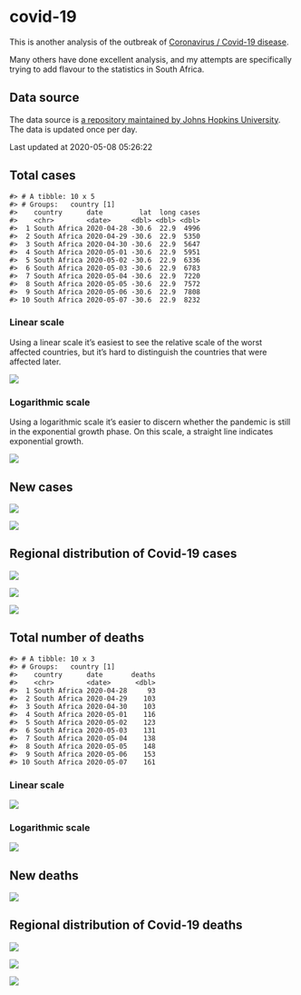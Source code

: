 
<!-- README.md is generated from README.Rmd. Please edit that file -->

# covid-19

<!-- badges: start -->

<!-- badges: end -->

This is another analysis of the outbreak of [Coronavirus / Covid-19
disease](https://en.wikipedia.org/wiki/Coronavirus_disease_2019).

Many others have done excellent analysis, and my attempts are
specifically trying to add flavour to the statistics in South Africa.

## Data source

The data source is [a repository maintained by Johns Hopkins
University](https://github.com/CSSEGISandData/COVID-19). The data is
updated once per day.

Last updated at 2020-05-08 05:26:22

## Total cases

    #> # A tibble: 10 x 5
    #> # Groups:   country [1]
    #>    country      date         lat  long cases
    #>    <chr>        <date>     <dbl> <dbl> <dbl>
    #>  1 South Africa 2020-04-28 -30.6  22.9  4996
    #>  2 South Africa 2020-04-29 -30.6  22.9  5350
    #>  3 South Africa 2020-04-30 -30.6  22.9  5647
    #>  4 South Africa 2020-05-01 -30.6  22.9  5951
    #>  5 South Africa 2020-05-02 -30.6  22.9  6336
    #>  6 South Africa 2020-05-03 -30.6  22.9  6783
    #>  7 South Africa 2020-05-04 -30.6  22.9  7220
    #>  8 South Africa 2020-05-05 -30.6  22.9  7572
    #>  9 South Africa 2020-05-06 -30.6  22.9  7808
    #> 10 South Africa 2020-05-07 -30.6  22.9  8232

### Linear scale

Using a linear scale it’s easiest to see the relative scale of the worst
affected countries, but it’s hard to distinguish the countries that were
affected later.

![](README_files/figure-gfm/unnamed-chunk-5-1.png)<!-- -->

### Logarithmic scale

Using a logarithmic scale it’s easier to discern whether the pandemic is
still in the exponential growth phase. On this scale, a straight line
indicates exponential growth.

![](README_files/figure-gfm/unnamed-chunk-6-1.png)<!-- -->

## New cases

![](README_files/figure-gfm/unnamed-chunk-7-1.png)<!-- -->

![](README_files/figure-gfm/unnamed-chunk-8-1.png)<!-- -->

## Regional distribution of Covid-19 cases

![](README_files/figure-gfm/unnamed-chunk-9-1.png)<!-- -->

![](README_files/figure-gfm/unnamed-chunk-10-1.png)<!-- -->

![](README_files/figure-gfm/unnamed-chunk-11-1.png)<!-- -->

## Total number of deaths

    #> # A tibble: 10 x 3
    #> # Groups:   country [1]
    #>    country      date       deaths
    #>    <chr>        <date>      <dbl>
    #>  1 South Africa 2020-04-28     93
    #>  2 South Africa 2020-04-29    103
    #>  3 South Africa 2020-04-30    103
    #>  4 South Africa 2020-05-01    116
    #>  5 South Africa 2020-05-02    123
    #>  6 South Africa 2020-05-03    131
    #>  7 South Africa 2020-05-04    138
    #>  8 South Africa 2020-05-05    148
    #>  9 South Africa 2020-05-06    153
    #> 10 South Africa 2020-05-07    161

### Linear scale

![](README_files/figure-gfm/unnamed-chunk-14-1.png)<!-- -->

### Logarithmic scale

![](README_files/figure-gfm/unnamed-chunk-15-1.png)<!-- -->

## New deaths

![](README_files/figure-gfm/unnamed-chunk-16-1.png)<!-- -->

## Regional distribution of Covid-19 deaths

![](README_files/figure-gfm/unnamed-chunk-17-1.png)<!-- -->

![](README_files/figure-gfm/unnamed-chunk-18-1.png)<!-- -->

![](README_files/figure-gfm/unnamed-chunk-19-1.png)<!-- -->
